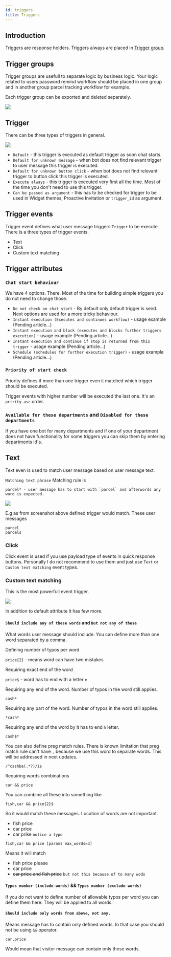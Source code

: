 ```yaml
---
id: triggers
title: Triggers
---
```


## Introduction

Triggers are response holders. Triggers always are placed in [Trigger group](#trigger-groups).

## Trigger groups

Trigger groups are usefull to separate logic by business logic. Your logic related to users password remind workflow should be placed in one group and in another group parcel tracking workflow for example.

Each trigger group can be exported and deleted separately.

![](/img/bot/delete-export.png)

## Trigger

There can be three types of triggers in general.

![](/img/bot/trigger-type.png?v3)

* `Default` - this trigger is executed as default trigger as soon chat starts.
* `Default for unknown message` - when bot does not find relevant trigger to user message this trigger is executed.
* `Default for unknown button click` - when bot does not find relevant trigger to button click this trigger is executed.
* `Execute always` - this trigger is executed very first all the time. Most of the time you don't need to use this trigger.
* `Can be passed as argument` - this has to be checked for trigger to be used in Widget themes, Proactive Invitation or `trigger_id` as argument.

## Trigger events

Trigger event defines what user message triggers `Trigger` to be execute.
There is a three types of trigger events.

* Text
* Click
* Custom text matching

## Trigger attributes

### `Chat start behaviour`

We have 4 options. There. Most of the time for building simple triggers you do not need to change those.

* `Do not check on chat start` - By default only default trigger is send. Next options are used for a more tricky behaviour.
* `Instant execution (Executes and continues workflow)` - usage example (Pending article...)
* `Instant execution and block (executes and blocks further triggers execution)` - usage example (Pending article...)
* `Instant execution and continue if stop is returned from this trigger` - usage example (Pending article...)
* `Schedule (schedules for further execution trigger)` - usage example (Pending article...)

### `Priority of start check`

Priority defines if more than one trigger even it matched which trigger should be executed.

Trigger events with higher number will be executed the last one. It's an `pririty asc` order.

### `Available for these departments` and `Disabled for these departments`

If you have one bot for many departments and if one of your department does not have functionality for some triggers you can skip them by entering departments id's.

## Text

Text even is used to match user message based on user message text. 

`Matching text phrase` Matching rule is 

```
parcel* - user message has to start with `parcel` and afterwords any word is expected. 
```

![](/img/bot/text-event.png)

E.g as from screenshot above defined trigger would match. These user messages
```
parcel
parcels
```

### Click

Click event is used if you use payload type of events in quick response buttons. Personally I do not recommend to use them and just use `Text` or `Custom text matching` event types.

### Custom text matching
 
This is the most powerfull event trigger.

![](/img/bot/custom-text-matching.png)

In addition to default attribute it has few more.

#### `Should include any of these words` and `But not any of these`

What words user message should include. You can define more than one word separated by a comma.

Defining number of typos per word

`price{2}` - means word can have two mistakes

Requiring exact end of the word

`price$` - word has to end with a letter `e`

Requiring any end of the word. Number of typos in the word still applies.

`cash*`

Requiring any part of the word. Number of typos in the word still applies.

`*cash*`

Requiring any end of the word by it has to end `h` letter.

`cash$*`

You can also define preg match rules. There is known limitation that preg match rule can't have `,` because we use this word to separate words. This will be addressed in next updates.

`/^cashba(.*?)/is`

Requiring words combinations

`car && price`

You can combine all these into something like

`fish,car && price{2}$`

So it would match these messages. Location of words are not important.

* fish price
* car price
* car prike `notice a typo`

`fish,car && price [params max_words=3]`

Means it will match

* fish price please
* car price 
* ~~car price and fish price~~ `but not this because of to many wods`

#### `Typos number (include words)` && `Typos number (exclude words)`

If you do not want to define number of allowable typos per word you can define them here. They will be applied to all words.

#### `Should include only words from above, not any.`

Means message has to contain only defined words. In that case you should not be using `&&` operator.

`car,price`

Would mean that visitor message can contain only these words.